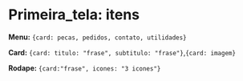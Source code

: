 # Primeira_tela: itens

**Menu:**
`{card: pecas, pedidos, contato, utilidades}`

**Card:** `{card: titulo: "frase", subtitulo: "frase"}`,`{card: imagem}`

**Rodape:** `{card:"frase", icones: "3 icones"}`
